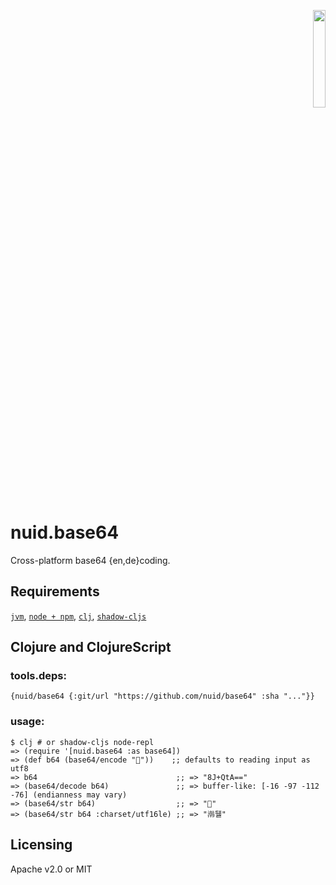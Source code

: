 <p align="right"><a href="https://nuid.io"><img src="https://nuid.io/svg/logo.svg" width="20%"></a></p>

# nuid.base64

Cross-platform base64 {en,de}coding.

## Requirements

[`jvm`](https://www.java.com/en/download/), [`node + npm`](https://nodejs.org/en/download/), [`clj`](https://clojure.org/guides/getting_started), [`shadow-cljs`](https://shadow-cljs.github.io/docs/UsersGuide.html#_installation)

## Clojure and ClojureScript

### tools.deps:

`{nuid/base64 {:git/url "https://github.com/nuid/base64" :sha "..."}}`

### usage:

```
$ clj # or shadow-cljs node-repl
=> (require '[nuid.base64 :as base64])
=> (def b64 (base64/encode "🐴"))    ;; defaults to reading input as utf8
=> b64                               ;; => "8J+QtA=="
=> (base64/decode b64)               ;; => buffer-like: [-16 -97 -112 -76] (endianness may vary)
=> (base64/str b64)                  ;; => "🐴"
=> (base64/str b64 :charset/utf16le) ;; => "鿰뒐"
```

## Licensing

Apache v2.0 or MIT
